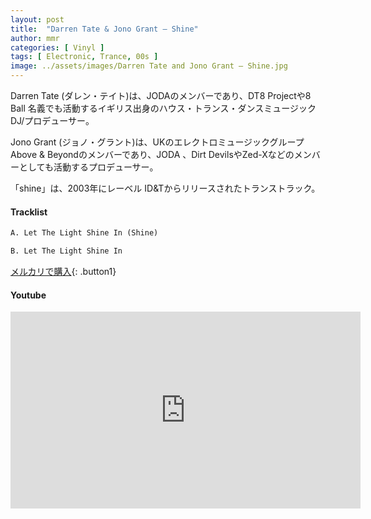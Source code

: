 ```yaml
---
layout: post
title:  "Darren Tate & Jono Grant – Shine"
author: mmr
categories: [ Vinyl ]
tags: [ Electronic, Trance, 00s ]
image: ../assets/images/Darren Tate and Jono Grant – Shine.jpg
---
```


Darren Tate (ダレン・テイト)は、JODAのメンバーであり、DT8 Projectや8 Ball 名義でも活動するイギリス出身のハウス・トランス・ダンスミュージックDJ/プロデューサー。

Jono Grant (ジョノ・グラント)は、UKのエレクトロミュージックグループAbove & Beyondのメンバーであり、JODA 、Dirt DevilsやZed-Xなどのメンバーとしても活動するプロデューサー。

「shine」は、2003年にレーベル ID&Tからリリースされたトランストラック。

#### Tracklist
```md
A. Let The Light Shine In (Shine)

B. Let The Light Shine In
```

[メルカリで購入](https://jp.mercari.com/item/m84737147866?afid=6142608987){: .button1}

#### Youtube
<iframe width="560" height="315" src="https://www.youtube.com/embed/ufu7DIHO0S4?si=DTm6PuooIiret5Cm" title="YouTube video player" frameborder="0" allow="accelerometer; autoplay; clipboard-write; encrypted-media; gyroscope; picture-in-picture; web-share" referrerpolicy="strict-origin-when-cross-origin" allowfullscreen></iframe>